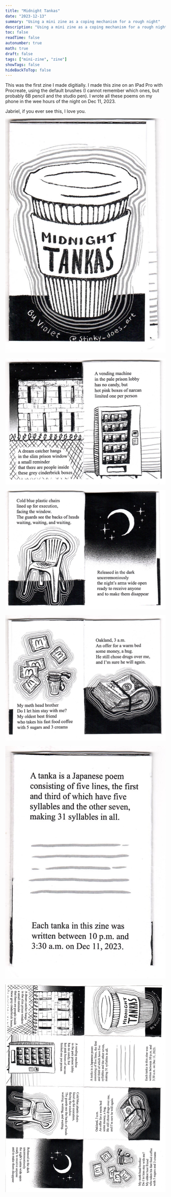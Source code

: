 ```yaml
---
title: "Midnight Tankas"
date: "2023-12-13"
summary: "Using a mini zine as a coping mechanism for a rough night"
description: "Using a mini zine as a coping mechanism for a rough night"
toc: false
readTime: false
autonumber: true
math: true
draft: false
tags: ["mini-zine", "zine"]
showTags: false
hideBackToTop: false
---
```


This was the first zine I made digitially. I made this zine on an IPad Pro with Procreate, using the default brushes (I cannot remember which ones, but probably 6B pencil and the studio pen). I wrote all these poems on my phone in the wee hours of the night on Dec 11, 2023. 

Jabriel, if you ever see this, I love you.

![Title page for Midnight Tankas](midnight-tankas-1.jpg#mini)

![First 2 poems](midnight-tankas-2.jpg#mini)

![Second 2 poems](midnight-tankas-3.jpg#mini)

![Third 2 poems](midnight-tankas-4.jpg#mini)

![Explanation of what a tanka is](midnight-tankas-5.jpg#mini)

![The scan of the full zine](midnight-tankas-full-zine.jpg#small)


